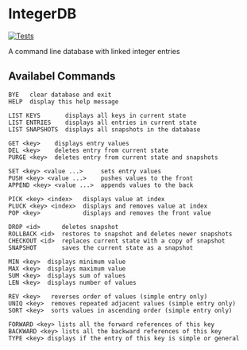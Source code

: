 # IntegerDB
[![Tests](https://github.com/Edward-Ji/IntegerDB/actions/workflows/tests.yml/badge.svg?branch=main)](https://github.com/Edward-Ji/IntegerDB/actions/workflows/tests.yml)

A command line database with linked integer entries

## Availabel Commands
```
BYE   clear database and exit
HELP  display this help message

LIST KEYS       displays all keys in current state
LIST ENTRIES    displays all entries in current state
LIST SNAPSHOTS  displays all snapshots in the database

GET <key>    displays entry values
DEL <key>    deletes entry from current state
PURGE <key>  deletes entry from current state and snapshots

SET <key> <value ...>     sets entry values
PUSH <key> <value ...>    pushes values to the front
APPEND <key> <value ...>  appends values to the back

PICK <key> <index>   displays value at index
PLUCK <key> <index>  displays and removes value at index
POP <key>            displays and removes the front value

DROP <id>      deletes snapshot
ROLLBACK <id>  restores to snapshot and deletes newer snapshots
CHECKOUT <id>  replaces current state with a copy of snapshot
SNAPSHOT       saves the current state as a snapshot

MIN <key>  displays minimum value
MAX <key>  displays maximum value
SUM <key>  displays sum of values
LEN <key>  displays number of values

REV <key>   reverses order of values (simple entry only)
UNIQ <key>  removes repeated adjacent values (simple entry only)
SORT <key>  sorts values in ascending order (simple entry only)

FORWARD <key> lists all the forward references of this key
BACKWARD <key> lists all the backward references of this key
TYPE <key> displays if the entry of this key is simple or general
```
